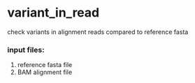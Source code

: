 # variant_in_read
check variants in alignment reads compared to reference fasta 

### input files:
1. reference fasta file
2. BAM alignment file
